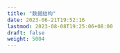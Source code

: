 ```yaml
---
title: "数据结构"
date: 2023-06-21T19:52:16
lastmod: 2023-08-08T19:25:06+08:00
draft: false
weight: 5004
---
```

